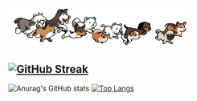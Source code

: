 ![](./dog_running.gif)
---
[![GitHub Streak](https://streak-stats.demolab.com?user=DarkAlessa&theme=dark)](https://git.io/streak-stats)
---
![Anurag's GitHub stats](https://github-readme-stats.vercel.app/api?username=DarkAlessa&theme=gruvbox&show_icons=true)
[![Top Langs](https://github-readme-stats.vercel.app/api/top-langs/?username=DarkAlessa&layout=compact)](https://github.com/anuraghazra/github-readme-stats)
